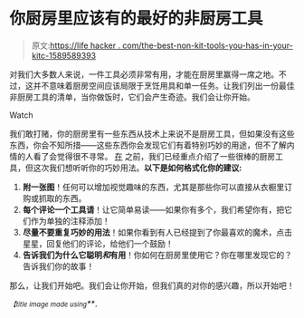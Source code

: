 # 你厨房里应该有的最好的非厨房工具

> 原文:[https://life hacker . com/the-best-non-kit-tools-you-has-in-your-kitc-1589589393](https://lifehacker.com/the-best-non-kitchen-tools-you-should-have-in-your-kitc-1589589393)

对我们大多数人来说，一件工具必须非常有用，才能在厨房里赢得一席之地。不过，这并不意味着厨房空间应该局限于烹饪用具和单一任务。让我们列出一份最佳非厨房工具的清单，当你做饭时，它们会产生奇迹。我们会让你开始。

Watch

我们敢打赌，你的厨房里有一些东西从技术上来说不是厨房工具，但如果没有这些东西，你会不知所措——这些东西你会发现它们有着特别巧妙的用途，但不了解内情的人看了会觉得很不寻常。 [在](https://lifehacker.com/the-best-kitchen-upgrades-money-can-buy-1498308611) 之前，我们已经重点介绍了一些很棒的厨房工具，但这次我们想听听你的巧妙用法。**以下是如何格式化你的建议:**

1.  **附一张图**！任何可以增加视觉趣味的东西，尤其是那些你可以直接从衣橱里订购或抓取的东西。
2.  **每个评论一个工具请**！让它简单易读——如果你有多个，我们希望你有，把它们作为单独的注释添加！
3.  **尽量不要重复巧妙的用法**！如果你看到有人已经提到了你最喜欢的魔术，点击星星，回复他们的评论，给他们一个鼓励！
4.  **告诉我们为什么它聪明*和*有用**！你如何在厨房里使用它？你在哪里发现它的？告诉我们你的故事！

那么，让我们开始吧。我们会让你开始，但我们真的对你的感兴趣，所以开始吧！

*<small>【title image made using</small>**<small></small>*<small><small>，</small></small>

<small></small>